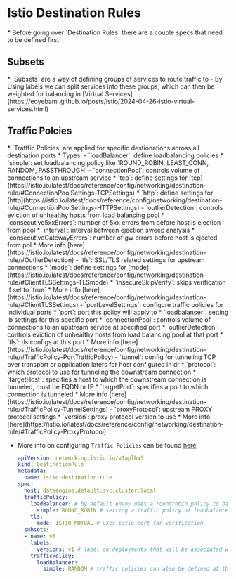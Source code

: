 <h1>Istio Destination Rules</h1>
* Before going over `Destination Rules` there are a couple specs that need to be defined first
<h2>Subsets</h2>
* `Subsets` are a way of defining groups of services to route traffic to
  - By Using labels we can split services into these groups, which can then be weighted for balancing in [Virtual Services](https://eoyebami.github.io/posts/istio/2024-04-26-istio-virtual-services.html)

<h2>Traffic Polcies</h2>
* `Trafffic Policies` are applied for specific destionations across all destination ports
* Types:
  - `loadBalancer`: define loadbalancing policies
    * `simple`: set loadbalancing policy like `ROUND_ROBIN, LEAST_CONN, RANDOM, PASSTHROUGH`
  - `connectionPool`: controls volume of connections to an upstream service
    * `tcp`: define settings for [tcp](https://istio.io/latest/docs/reference/config/networking/destination-rule/#ConnectionPoolSettings-TCPSettings)
    * `http`: define settings for [http](https://istio.io/latest/docs/reference/config/networking/destination-rule/#ConnectionPoolSettings-HTTPSettings)
  - `outlierDetection`: controls eviction of unhealthy hosts from load balancing pool
    * `consecutive5xxErrors`: number of 5xx errors from before host is ejection from pool
    * `interval`: interval between ejection sweep analysis
    * `consecutiveGatewayErrors`: number of gw errors before host is ejected from pol
    * More info [here](https://istio.io/latest/docs/reference/config/networking/destination-rule/#OutlierDetection)
  - `tls`: SSL/TLS related settings for upstream connections
    * `mode`: define settings for [mode](https://istio.io/latest/docs/reference/config/networking/destination-rule/#ClientTLSSettings-TLSmode)
    * `insecureSkipVerify`: skips verification if set to `true`
    * More info [here](https://istio.io/latest/docs/reference/config/networking/destination-rule/#ClientTLSSettings)
  - `portLevelSettings`: configure traffic policies for individual ports
    * `port`: port this policy will apply to
    * `loadbalancer`: setting lb settings for this specific port
    * `connectionPool`: controls volume of connections to an upstream service at specified port
    * `outlierDetection`: controls eviction of unhealthy hosts from load balancing pool at that port
    * `tls`: tls configs at this port
    * More info [here](https://istio.io/latest/docs/reference/config/networking/destination-rule/#TrafficPolicy-PortTrafficPolicy)
  - `tunnel`: config for tunneling TCP over transport or application laters for host configured in dr
    * `protocol`: which protocol to use for tunneling the downstream connection
    * `targetHost`: specifies a host to which the downstream connection is tunneled, must be FQDN or IP 
    * `targetPort`: specifies a port to which connection is tunneled
    * More info [here](https://istio.io/latest/docs/reference/config/networking/destination-rule/#TrafficPolicy-TunnelSettings)
  - `proxyProtocol`: upstream PROXY protocol settings
    * `version`: proxy protocol version to use
    * More info [here](https://istio.io/latest/docs/reference/config/networking/destination-rule/#TrafficPolicy-ProxyProtocol)

* More info on configuring `Traffic Policies` can be found [here](https://istio.io/latest/docs/reference/config/networking/destination-rule/#TrafficPolicy)
    
  ```yml
  apiVersion: networking.istio.io/v1aplha3
  kind: DestinationRule
  metadata:
    name: istio-destination-rule
  spec:
    host: dataengine.default.svc.cluster.local
    trafficPolicy:
      loadBalancer: # by default envoy uses a roundrobin policy to balance traffic
        simple: ROUND_ROBIN # setting a traffic policy of loadbalancer allows you to change this configuration
      tls:
        mode: ISTIO_MUTUAL # uses istio cert for verification
    subsets:
    - name: v1
      labels:
        versions: v1 # label on deployments that will be associated with this subset
      trafficPolicy:
        loadBalancer:
          simple: RANDOM # traffic policies can also be defined at the subset level too
  ```

